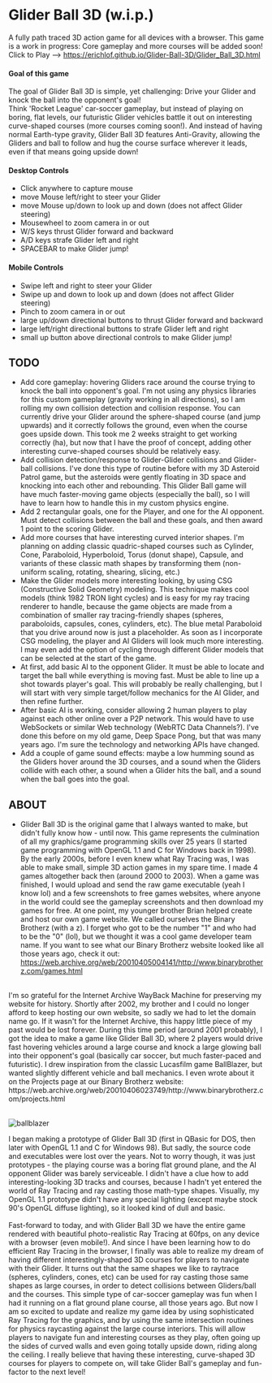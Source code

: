 # Glider Ball 3D (w.i.p.)
A fully path traced 3D action game for all devices with a browser.  This game is a work in progress:  Core gameplay and more courses will be added soon! <br>
Click to Play --> https://erichlof.github.io/Glider-Ball-3D/Glider_Ball_3D.html
<br>
<h4>Goal of this game</h4>
The goal of Glider Ball 3D is simple, yet challenging: Drive your Glider and knock the ball into the opponent's goal! <br>
Think 'Rocket League' car-soccer gameplay, but instead of playing on boring, flat levels, our futuristic Glider vehicles battle it out on interesting curve-shaped courses (more courses coming soon!).  And instead of having normal Earth-type gravity, Glider Ball 3D features Anti-Gravity, allowing the Gliders and ball to follow and hug the course surface wherever it leads, even if that means going upside down! 

<h4>Desktop Controls</h4>

* Click anywhere to capture mouse
* move Mouse left/right to steer your Glider
* move Mouse up/down to look up and down (does not affect Glider steering)
* Mousewheel to zoom camera in or out
* W/S keys thrust Glider forward and backward
* A/D keys strafe Glider left and right
* SPACEBAR to make Glider jump!

<h4>Mobile Controls</h4>

* Swipe left and right to steer your Glider
* Swipe up and down to look up and down (does not affect Glider steering)
* Pinch to zoom camera in or out
* large up/down directional buttons to thrust Glider forward and backward
* large left/right directional buttons to strafe Glider left and right
* small up button above directional controls to make Glider jump!

<h2>TODO</h2>

* Add core gameplay: hovering Gliders race around the course trying to knock the ball into opponent's goal.  I'm not using any physics libraries for this custom gameplay (gravity working in all directions), so I am rolling my own collision detection and collision response. You can currently drive your Glider around the sphere-shaped course (and jump upwards) and it correctly follows the ground, even when the course goes upside down.  This took me 2 weeks straight to get working correctly (ha), but now that I have the proof of concept, adding other interesting curve-shaped courses should be relatively easy.
* Add collision detection/response to Glider-Glider collisions and Glider-ball collisions.  I've done this type of routine before with my 3D Asteroid Patrol game, but the asteroids were gently floating in 3D space and knocking into each other and rebounding.  This Glider Ball game will have much faster-moving game objects (especially the ball), so I will have to learn how to handle this in my custom physics engine. 
* Add 2 rectangular goals, one for the Player, and one for the AI opponent.  Must detect collisions between the ball and these goals, and then award 1 point to the scoring Glider. 
* Add more courses that have interesting curved interior shapes. I'm planning on adding classic quadric-shaped courses such as Cylinder, Cone, Paraboloid, Hyperboloid, Torus (donut shape), Capsule, and variants of these classic math shapes by transforming them (non-uniform scaling, rotating, shearing, slicing, etc.)
* Make the Glider models more interesting looking, by using CSG (Constructive Solid Geometry) modeling.  This technique makes cool models (think 1982 TRON light cycles) and is easy for my ray tracing renderer to handle, because the game objects are made from a combination of smaller ray tracing-friendly shapes (spheres, paraboloids, capsules, cones, cylinders, etc).  The blue metal Paraboloid that you drive around now is just a placeholder.  As soon as I incorporate CSG modeling, the player and AI Gliders will look much more interesting.  I may even add the option of cycling through different Glider models that can be selected at the start of the game.
* At first, add basic AI to the opponent Glider.  It must be able to locate and target the ball while everything is moving fast.  Must be able to line up a shot towards player's goal. This will probably be really challenging, but I will start with very simple target/follow mechanics for the AI Glider, and then refine further.
* After basic AI is working, consider allowing 2 human players to play against each other online over a P2P network.  This would have to use WebSockets or similar Web technology (WebRTC Data Channels?).  I've done this before on my old game, Deep Space Pong, but that was many years ago.  I'm sure the technology and networking APIs have changed.
* Add a couple of game sound effects: maybe a low humming sound as the Gliders hover around the 3D courses, and a sound when the Gliders collide with each other, a sound when a Glider hits the ball, and a sound when the ball goes into the goal.

<h2>ABOUT</h2>

* Glider Ball 3D is the original game that I always wanted to make, but didn't fully know how - until now. This game represents the culmination of all my graphics/game programming skills over 25 years (I started game programming with OpenGL 1.1 and C for Windows back in 1998).  By the early 2000s, before I even knew what Ray Tracing was, I was able to make small, simple 3D action games in my spare time.  I made 4 games altogether back then (around 2000 to 2003). When a game was finished, I would upload and send the raw game executable (yeah I know lol) and a few screenshots to free games websites, where anyone in the world could see the gameplay screenshots and then download my games for free. At one point, my younger brother Brian helped create and host our own game website.  We called ourselves the Binary Brotherz (with a z).  I forget who got to be the number "1" and who had to be the "0" (lol), but we thought it was a cool game developer team name.  If you want to see what our Binary Brotherz website looked like all those years ago, check it out: https://web.archive.org/web/20010405004141/http://www.binarybrotherz.com/games.html <br>
<br>
I'm so grateful for the Internet Archive WayBack Machine for preserving my website for history.  Shortly after 2002, my brother and I could no longer afford to keep hosting our own website, so sadly we had to let the domain name go.  If it wasn't for the Internet Archive, this happy little piece of my past would be lost forever.  During this time period (around 2001 probably), I got the idea to make a game like Glider Ball 3D, where 2 players would drive fast hovering vehicles around a large course and knock a large glowing ball into their opponent's goal (basically car soccer, but much faster-paced and futuristic).  I drew inspiration from the classic Lucasfilm game BallBlazer, but wanted slightly different vehicle and ball mechanics. I even wrote about it on the Projects page at our Binary Brotherz website: https://web.archive.org/web/20010406023749/http://www.binarybrotherz.com/projects.html <br>
<br>

![ballblazer](https://github.com/user-attachments/assets/0838be71-2888-42d4-bc3a-c64513a343ef)

I began making a prototype of Glider Ball 3D (first in QBasic for DOS, then later with OpenGL 1.1 and C for Windows 98). But sadly, the source code and executables were lost over the years.  Not to worry though, it was just prototypes - the playing course was a boring flat ground plane, and the AI opponent Glider was barely serviceable. I didn't have a clue how to add interesting-looking 3D tracks and courses, because I hadn't yet entered the world of Ray Tracing and ray casting those math-type shapes. Visually, my OpenGL 1.1 prototype didn't have any special lighting (except maybe stock 90's OpenGL diffuse lighting), so it looked kind of dull and basic. <br>
<br>
Fast-forward to today, and with Glider Ball 3D we have the entire game rendered with beautiful photo-realistic Ray Tracing at 60fps, on any device with a browser (even mobile!).  And since I have been learning how to do efficient Ray Tracing in the browser, I finally was able to realize my dream of having different interestingly-shaped 3D courses for players to navigate with their Glider.  It turns out that the same shapes we like to raytrace (spheres, cylinders, cones, etc) can be used for ray casting those same shapes as large courses, in order to detect collisions between Gliders/ball and the courses. This simple type of car-soccer gameplay was fun when I had it running on a flat ground plane course, all those years ago. But now I am so excited to update and realize my game idea by using sophisticated Ray Tracing for the graphics, and by using the same intersection routines for physics raycasting against the large course interiors. This will allow players to navigate fun and interesting courses as they play, often going up the sides of curved walls and even going totally upside down, riding along the ceiling. I really believe that having these interesting, curve-shaped 3D courses for players to compete on, will take Glider Ball's gameplay and fun-factor to the next level! 
